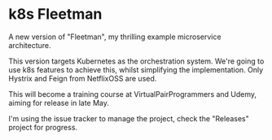 # k8s Fleetman

A new version of "Fleetman", my thrilling example microservice architecture.

This version targets Kubernetes as the orchestration system. We're going to use k8s features to achieve this, whilst simplifying the implementation. Only Hystrix and Feign from NetflixOSS are used.

This will become a training course at VirtualPairProgrammers and Udemy, aiming for release in late May.

I'm using the issue tracker to manage the project, check the "Releases" project for progress.
